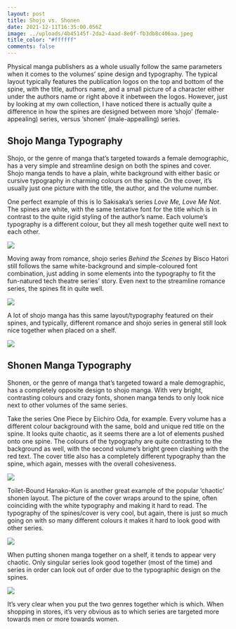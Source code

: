 ```yaml
---
layout: post
title: Shojo vs. Shonen
date: 2021-12-11T16:35:00.056Z
image: ../uploads/4b45145f-2da2-4aad-8e0f-fb3db8c406aa.jpeg
title_color: "#ffffff"
comments: false
---
```

Physical manga publishers as a whole usually follow the same parameters when it comes to the volumes’ spine design and typography. The typical layout typically features the publication logos on the top and bottom of the spine, with the title, authors name, and a small picture of a character either under the authors name or right above it inbetween the logos. However, just by looking at my own collection, I have noticed there is actually quite a difference in how the spines are designed between more ‘shojo’ (female-appealing) series, versus ‘shonen’ (male-appealling) series.

## Shojo Manga Typography

Shojo, or the genre of manga that’s targeted towards a female demographic, has a very simple and streamline design on both the spines and cover. Shojo manga tends to have a plain, white background with either basic or cursive typography in charming colours on the spine. On the cover, it’s usually just one picture with the title, the author, and the volume number. 

One perfect example of this is Io Sakisaka’s series *Love Me, Love Me Not*. The spines are white, with the same tentative font for the title which is in contrast to the quite rigid styling of the author’s name. Each volume’s typography is a different colour, but they all mesh together quite well next to each other.

![](../uploads/b5ef5c38-0d4c-4781-a52d-a23b9e64e9c5.jpeg)

Moving away from romance, shojo series *Behind the Scenes* by Bisco Hatori still follows the same white-background and simple-coloured font combination, just adding in some elements into the typography to fit the fun-natured tech theatre series’ story. Even next to the streamline romance series, the spines fit in quite well.

![](../uploads/0c589ba3-34e3-4f31-b7b3-9026a2a196f1.jpeg)

A lot of shojo manga has this same layout/typography featured on their spines, and typically, different romance and shojo series in general still look nice together when placed on a shelf.

![](../uploads/07b06c98-fd5b-461a-bc02-6bed5bc04b0a.jpeg)

## Shonen Manga Typography

Shonen, or the genre of manga that’s targeted toward a male demographic, has a completely opposite design to shojo manga. With very bright, contrasting colours and crazy fonts, shonen manga tends to only look nice next to other volumes of the same series. 

Take the series One Piece by Eiichiro Oda, for example. Every volume has a different colour background with the same, bold and unique red title on the spine. It looks quite chaotic, as it seems there are a lot of elements pushed onto one spine. The colours of the typography are quite contrasting to the background as well, with the second volume’s bright green clashing with the red text. The cover title also has a completely different typography than the spine, which again, messes with the overall cohesiveness. 

![](../uploads/d4dd7ce8-f582-4832-b99c-6ed54e4053e4.jpeg)

Toilet-Bound Hanako-Kun is another great example of the popular ‘chaotic’ shonen layout. The picture of the cover wraps around to the spine, often coinciding with the white typography and making it hard to read. The typography of the spines/cover is very cool, but again, there is just so much going on with so many different colours it makes it hard to look good with other series. 

![](../uploads/ba95188c-3cff-48c3-a4a5-a34b005d3d86.jpeg)

When putting shonen manga together on a shelf, it tends to appear very chaotic. Only singular series look good together (most of the time) and series in order can look out of order due to the typographic design on the spines.

![](../uploads/08e92cf2-a9f3-41e8-afd2-8feb8c1ffe0b.jpeg)

It’s very clear when you put the two genres together which is which. When shopping in stores, it’s very obvious as to which series are targeted more towards men or more towards women.